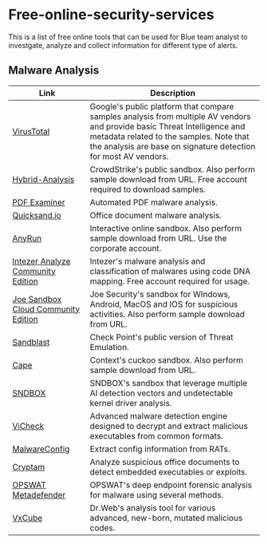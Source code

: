 # Free-online-security-services

This is a list of free online tools that can be used for Blue team analyst to investgate, analyze and collect information for different type of alerts.

## Malware Analysis

| Link | Description|
|------|------------|
| [VirusTotal](https://www.virustotal.com) | Google's public platform that compare samples analysis from multiple AV vendors and provide basic Threat Intelligence and metadata related to the samples. Note that the analysis are base on signature detection for most AV vendors.|
| [Hybrid-Analysis](https://www.hybrid-analysis.com) | CrowdStrike's public sandbox. Also perform sample download from URL. Free account required to download samples. |
| [PDF Examiner](https://www.pdfexaminer.com/) | Automated PDF malware analysis. |
| [Quicksand.io](http://quicksand.io/) | Office document malware analysis. |
| [AnyRun](https://app.any.run/) | Interactive online sandbox. Also perform sample download from URL. Use the corporate account. |
| [Intezer Analyze Community Edition](https://analyze.intezer.com/#/) | Intezer's malware analysis and classification of malwares using code DNA mapping. Free account required for usage. |
| [Joe Sandbox Cloud Community Edition](https://www.joesandbox.com/) | Joe Security's sandbox for WIndows, Android, MacOS and IOS for suspicious activities. Also perform sample download from URL. |
| [Sandblast](https://threatpoint.checkpoint.com/ThreatPortal/emulation) | Check Point's public version of Threat Emulation. |
| [Cape](https://capesandbox.com/) | Context's cuckoo sandbox. Also perform sample download from URL. |
| [SNDBOX](https://app.sndbox.com/login) | SNDBOX's sandbox that leverage multiple AI detection vectors and undetectable kernel driver analysis. |
| [ViCheck](https://www.vicheck.ca/) | Advanced malware detection engine designed to decrypt and extract malicious executables from common formats. |
| [MalwareConfig](https://malwareconfig.com/) | Extract config information from RATs. |
| [Cryptam](http://www.cryptam.com/) | Analyze suspicious office documents to detect embedded executables or exploits. |
| [OPSWAT Metadefender](https://metadefender.opswat.com/?lang=en) | OPSWAT's deep endpoint forensic analysis for malware using several methods. |
| [VxCube](http://vxcube.com/) | Dr.Web's analysis tool for various advanced, new-born, mutated malicious codes. |

